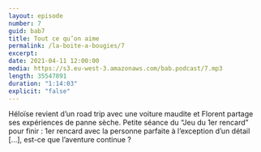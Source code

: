 ```yaml
---
layout: episode
number: 7
guid: bab7
title: Tout ce qu’on aime
permalink: /la-boite-a-bougies/7
excerpt:
date: 2021-04-11 12:00:00
media: https://s3.eu-west-3.amazonaws.com/bab.podcast/7.mp3
length: 35547891
duration: "1:14:03"
explicit: "false"
---
```


Héloïse revient d’un road trip avec une voiture maudite et Florent partage ses expériences de panne sèche. Petite séance du “Jeu du 1er rencard” pour finir : 1er rencard avec la personne parfaite à l’exception d’un détail [...], est-ce que l’aventure continue ? 

